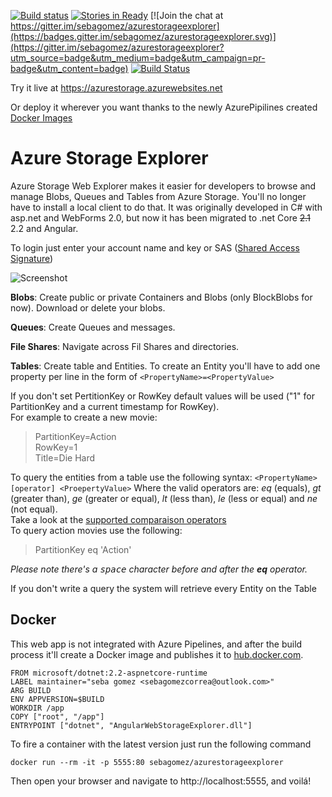 [![Build status](https://travis-ci.org/sebagomez/azurestorageexplorer.svg?branch=master)](https://travis-ci.org/sebagomez/azurestorageexplorer)
[![Stories in Ready](https://badge.waffle.io/sebagomez/azurestorageexplorer.png?label=ready&title=Ready)](https://waffle.io/sebagomez/azurestorageexplorer)
[![Join the chat at https://gitter.im/sebagomez/azurestorageexplorer](https://badges.gitter.im/sebagomez/azurestorageexplorer.svg)](https://gitter.im/sebagomez/azurestorageexplorer?utm_source=badge&utm_medium=badge&utm_campaign=pr-badge&utm_content=badge)
[![Build Status](https://dev.azure.com/sebagomez/azurestorageexplorer/_apis/build/status/sebagomez.azurestorageexplorer)](https://dev.azure.com/sebagomez/azurestorageexplorer/_build/latest?definitionId=3)

Try it live at https://azurestorage.azurewebsites.net

Or deploy it wherever you want thanks to the newly AzurePipilines created [Docker Images](https://hub.docker.com/r/sebagomez/azurestorageexplorer/)

# Azure Storage Explorer

Azure Storage Web Explorer makes it easier for developers to browse and manage Blobs, Queues and Tables from Azure Storage. You'll no longer have to install a local client to do that. It was originally developed in C# with asp.net and WebForms 2.0, but now it has been migrated to .net Core ~~2.1~~ 2.2 and Angular.

To login just enter your account name and key or SAS ([Shared Access Signature](https://docs.microsoft.com/en-us/azure/storage/storage-create-storage-account#manage-your-storage-account))

![Screenshot](https://github.com/sebagomez/azurestorageexplorer/blob/master/res/GitMain.png?raw=true)


**Blobs**: Create public or private Containers and Blobs (only BlockBlobs for now). Download or delete your blobs.

**Queues**: Create Queues and messages.

**File Shares**: Navigate across Fil Shares and directories.

**Tables**: Create table and Entities. To create an Entity you'll have to add one property per line in the form of `<PropertyName>=<PropertyValue>`

If you don't set PertitionKey or RowKey default values will be used ("1" for PartitionKey and a current timestamp for RowKey).  
For example to create a new movie:
> PartitionKey=Action  
RowKey=1  
Title=Die Hard  

To query the entities from a table use the following syntax: `<PropertyName> [operator] <ProepertyValue>`
Where the valid operators are:  *eq* (equals), *gt* (greater than), *ge* (greater or equal), *lt* (less than), *le* (less or equal) and *ne* (not equal).   
Take a look at the [supported comparaison operators](https://docs.microsoft.com/en-us/rest/api/storageservices/querying-tables-and-entities#supported-comparison-operators)  
To query action movies use the following:
> PartitionKey eq 'Action'  

*Please note there's a <kbd>space</kbd> character before and after the **eq** operator.*

If you don't write a query the system will retrieve every Entity on the Table

## Docker

This web app is not integrated with Azure Pipelines, and after the build process it'll create a Docker image and publishes it to [hub.docker.com](https://hub.docker.com/r/sebagomez/azurestorageexplorer/).

```Docker
FROM microsoft/dotnet:2.2-aspnetcore-runtime
LABEL maintainer="seba gomez <sebagomezcorrea@outlook.com>"
ARG BUILD
ENV APPVERSION=$BUILD
WORKDIR /app
COPY ["root", "/app"]
ENTRYPOINT ["dotnet", "AngularWebStorageExplorer.dll"]
```

To fire a container with the latest version just run the following command

`docker run --rm -it -p 5555:80 sebagomez/azurestorageexplorer`

Then open your browser and navigate to http://localhost:5555, and voilá!